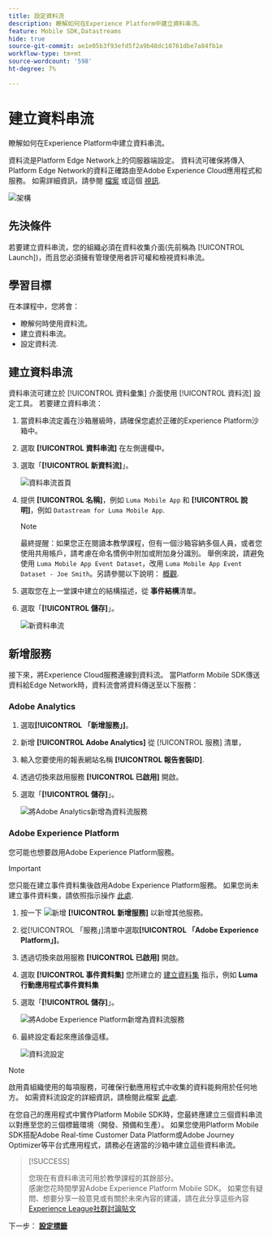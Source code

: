 ```yaml
---
title: 設定資料流
description: 瞭解如何在Experience Platform中建立資料串流。
feature: Mobile SDK,Datastreams
hide: true
source-git-commit: ae1e05b3f93efd5f2a9b48dc10761dbe7a84fb1e
workflow-type: tm+mt
source-wordcount: '598'
ht-degree: 7%

---
```



# 建立資料串流

瞭解如何在Experience Platform中建立資料串流。

資料流是Platform Edge Network上的伺服器端設定。 資料流可確保將傳入Platform Edge Network的資料正確路由至Adobe Experience Cloud應用程式和服務。 如需詳細資訊，請參閱 [檔案](https://experienceleague.adobe.com/docs/experience-platform/edge/fundamentals/datastreams.html) 或這個 [視訊](https://experienceleague.adobe.com/docs/platform-learn/data-collection/edge-network/configure-datastreams.html).

![架構](assets/architecture.png)

## 先決條件

若要建立資料串流，您的組織必須在資料收集介面(先前稱為 [!UICONTROL Launch])，而且您必須擁有管理使用者許可權和檢視資料串流。

## 學習目標

在本課程中，您將會：

* 瞭解何時使用資料流。
* 建立資料串流。
* 設定資料流.

## 建立資料串流

資料串流可建立於 [!UICONTROL 資料彙集] 介面使用 [!UICONTROL 資料流] 設定工具。 若要建立資料串流：

1. 當資料串流定義在沙箱層級時，請確保您處於正確的Experience Platform沙箱中。
1. 選取 **[!UICONTROL 資料串流]** 在左側邊欄中。
1. 選取「**[!UICONTROL 新資料流]**」。

   ![資料串流首頁](assets/datastream-new.png)

1. 提供 **[!UICONTROL 名稱]**，例如 `Luma Mobile App` 和 **[!UICONTROL 說明]**，例如 `Datastream for Luma Mobile App`.

   >[!NOTE]
   >
   >最終提醒：如果您正在閱讀本教學課程，但有一個沙箱容納多個人員，或者您使用共用帳戶，請考慮在命名慣例中附加或附加身分識別。 舉例來說，請避免使用 `Luma Mobile App Event Dataset`，改用 `Luma Mobile App Event Dataset - Joe Smith`。另請參閱以下說明： [概觀](overview.md).

1. 選取您在上一堂課中建立的結構描述，從 **事件結構**&#x200B;清單。
1. 選取「**[!UICONTROL 儲存]**」。

   ![新資料串流](assets/datastream-name.png)


## 新增服務

接下來，將Experience Cloud服務連線到資料流。 當Platform Mobile SDK傳送資料給Edge Network時，資料流會將資料傳送至以下服務：

### Adobe Analytics

1. 選取&#x200B;**[!UICONTROL 「新增服務」]**。

1. 新增 **[!UICONTROL Adobe Analytics]** 從 [!UICONTROL 服務] 清單，

1. 輸入您要使用的報表網站名稱 **[!UICONTROL 報告套裝ID]**.

1. 透過切換來啟用服務 **[!UICONTROL 已啟用]** 開啟。

1. 選取「**[!UICONTROL 儲存]**」。

   ![將Adobe Analytics新增為資料流服務](assets/datastream-service-aa.png)


### Adobe Experience Platform

您可能也想要啟用Adobe Experience Platform服務。

>[!IMPORTANT]
>
>您只能在建立事件資料集後啟用Adobe Experience Platform服務。 如果您尚未建立事件資料集，請依照指示操作 [此處](platform.md).

1. 按一下 ![新增](https://spectrum.adobe.com/static/icons/workflow_18/Smock_AddCircle_18_N.svg) **[!UICONTROL 新增服務]** 以新增其他服務。

1. 從[!UICONTROL 「服務」]清單中選取&#x200B;**[!UICONTROL 「Adobe Experience Platform」]**。

1. 透過切換來啟用服務 **[!UICONTROL 已啟用]** 開啟。

1. 選取 **[!UICONTROL 事件資料集]** 您所建立的 [建立資料集](platform.md#create-a-dataset) 指示，例如 **Luma行動應用程式事件資料集**

1. 選取「**[!UICONTROL 儲存]**」。

   ![將Adobe Experience Platform新增為資料流服務](assets/datastream-service-aep.png)
1. 最終設定看起來應該像這樣。

   ![資料流設定](assets/datastream-settings.png)


>[!NOTE]
>
>啟用貴組織使用的每項服務，可確保行動應用程式中收集的資料能夠用於任何地方。 如需資料流設定的詳細資訊，請檢閱此檔案 [此處](https://experienceleague.adobe.com/docs/experience-platform/edge/fundamentals/datastreams.html#adobe-experience-platform-settings).

在您自己的應用程式中實作Platform Mobile SDK時，您最終應建立三個資料串流以對應至您的三個標籤環境（開發、預備和生產）。 如果您使用Platform Mobile SDK搭配Adobe Real-time Customer Data Platform或Adobe Journey Optimizer等平台式應用程式，請務必在適當的沙箱中建立這些資料串流。

>[!SUCCESS]
>
>您現在有資料串流可用於教學課程的其餘部分。<br/>感謝您花時間學習Adobe Experience Platform Mobile SDK。 如果您有疑問、想要分享一般意見或有關於未來內容的建議，請在此分享這些內容 [Experience League社群討論貼文](https://experienceleaguecommunities.adobe.com/t5/adobe-experience-platform-launch/tutorial-discussion-implement-adobe-experience-cloud-in-mobile/td-p/443796)

下一步： **[設定標籤](configure-tags.md)**
